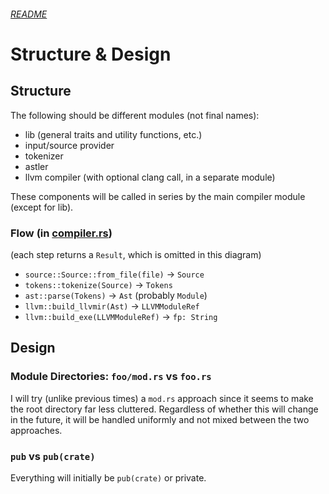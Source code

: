 ###### [README](./readme.md)

# Structure & Design

## Structure
The following should be different modules (not final names):
- lib (general traits and utility functions, etc.)
- input/source provider
- tokenizer
- astler
- llvm compiler (with optional clang call, in a separate module)

These components will be called in series by the main compiler module (except for lib).

### Flow (in [compiler.rs](../src/compiler.rs))
(each step returns a `Result`, which is omitted in this diagram)
- `source::Source::from_file(file)` -> `Source`
- `tokens::tokenize(Source)` -> `Tokens`
- `ast::parse(Tokens)` -> `Ast` (probably `Module`)
- `llvm::build_llvmir(Ast)` -> `LLVMModuleRef`
- `llvm::build_exe(LLVMModuleRef)` -> `fp: String`

## Design

### Module Directories: `foo/mod.rs` vs `foo.rs`
I will try (unlike previous times) a `mod.rs` approach since 
it seems to make the root directory far less cluttered. 
Regardless of whether this will change in the future, it 
will be handled uniformly and not mixed between the two approaches.
### `pub` vs `pub(crate)`
Everything will initially be `pub(crate)` or private.